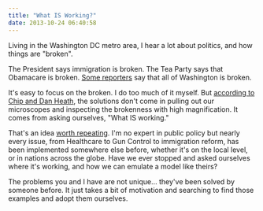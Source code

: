 ```yaml
---
title: "What IS Working?"
date: 2013-10-24 06:40:58
---
```


Living in the Washington DC metro area, I hear a lot about politics, and how things are "broken".

The President says immigration is broken. The Tea Party says that Obamacare is broken. <a href="http://www.decodedc.com/about/"><span class="s1">Some reporters</span></a> say that all of Washington is broken.

It's easy to focus on the broken. I do too much of it myself. But <a href="http://bryanbraun.com/books#node-266"><span class="s1">according to Chip and Dan Heath</span></a>, the solutions don't come in pulling out our microscopes and inspecting the brokenness with high magnification. It comes from asking ourselves, "What IS working."

That's an idea <a href="http://bryanbraun.com/2013/06/17/looking-for-the-bright-spots">worth repeating</a>. I'm no expert in public policy but nearly every issue, from Healthcare to Gun Control to immigration reform, has been implemented somewhere else before, whether it's on the local level, or in nations across the globe. Have we ever stopped and asked ourselves where it's working, and how we can emulate a model like theirs?

The problems you and I have are not unique… they've been solved by someone before. It just takes a bit of motivation and searching to find those examples and adopt them ourselves.
